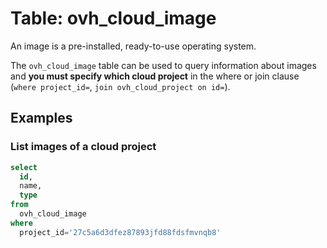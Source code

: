 # Table: ovh_cloud_image

An image is a pre-installed, ready-to-use operating system. 

The `ovh_cloud_image` table can be used to query information about images and **you must specify which cloud project** in the where or join clause (`where project_id=`, `join ovh_cloud_project on id=`).

## Examples

### List images of a cloud project

```sql
select
  id,
  name,
  type
from
  ovh_cloud_image
where
  project_id='27c5a6d3dfez87893jfd88fdsfmvnqb8'
```
